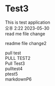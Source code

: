 # Test3
This is test application    
오후 2:22 2023-05-30    
read me file change    
    
readme file change2    

pull test    
PULL TEST2    
Pull Test3    
pulltest4    
ptest5    
markdownP6
